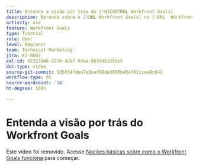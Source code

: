 ```yaml
---
title: Entenda a visão por trás do [!UICONTROL Workfront Goals]
description: Aprenda sobre o [!DNL Workfront Goals] no [!DNL  Workfront]  com a ajuda da equipe de produto.
activity: use
feature: Workfront Goals
type: Tutorial
role: User
level: Beginner
team: Technical Marketing
jira: KT-8887
exl-id: 42327448-227b-428f-93aa-6039db1291e5
doc-type: video
source-git-commit: 5d5934fdea7e3eaf69da3880b454f01ccee8c642
workflow-type: ht
source-wordcount: '34'
ht-degree: 100%

---
```


# Entenda a visão por trás do Workfront Goals

Este vídeo foi removido. Acesse [Noções básicas sobre como o Workfront Goals funciona](/help/workfront-goals/establish-a-vision-for-your-org/understand-how-workfront-goals-works.md) para começar.

